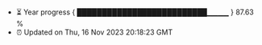 - ⏳ Year progress { ██████████████████████████▁▁▁▁ } 87.63 %
- ⏰ Updated on Thu, 16 Nov 2023 20:18:23 GMT

